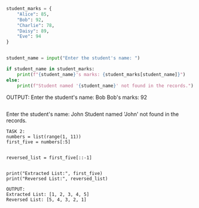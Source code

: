 ``` python
student_marks = {
    "Alice": 85,
    "Bob": 92,
    "Charlie": 78,
    "Daisy": 89,
    "Eve": 94
}


student_name = input("Enter the student's name: ")

if student_name in student_marks:
    print(f"{student_name}'s marks: {student_marks[student_name]}")
else:
    print(f"Student named '{student_name}' not found in the records.")
```
OUTPUT:
Enter the student's name: Bob
Bob's marks: 92
```

``` 
Enter the student's name: John
Student named 'John' not found in the records.
```
TASK 2:
numbers = list(range(1, 11))
first_five = numbers[:5]


reversed_list = first_five[::-1]


print("Extracted List:", first_five)
print("Reversed List:", reversed_list)

OUTPUT:
Extracted List: [1, 2, 3, 4, 5]
Reversed List: [5, 4, 3, 2, 1]
